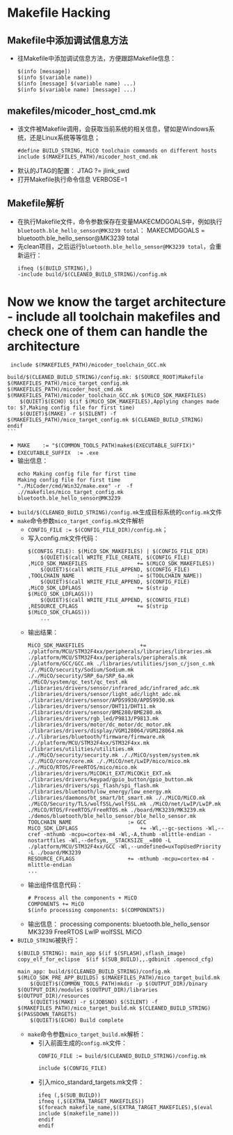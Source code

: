 # Makefile Hacking

## Makefile中添加调试信息方法

* 往Makefile中添加调试信息方法，方便跟踪Makefile信息：
    ```Shell 
    $(info [message])
    $(info $(variable name))
    $(info [message] $(variable name) ...)
    $(info $(variable name) [message] ...)
    ```

## makefiles/micoder\_host\_cmd.mk

* 该文件被Makefile调用，会获取当前系统的相关信息，譬如是Windows系统，还是Linux系统等等信息；
    ```Shell
    #define BUILD_STRING, MiCO toolchain commands on different hosts
    include $(MAKEFILES_PATH)/micoder_host_cmd.mk
    ```
* 默认的JTAG的配置：
        JTAG         ?= jlink_swd
* 打开Makefile执行命令信息 
        VERBOSE=1

## Makefile解析

* 在执行Makefile文件，命令参数保存在变量MAKECMDGOALS中，例如执行`bluetooth.ble_hello_sensor@MK3239 total`：
        MAKECMDGOALS = bluetooth.ble_hello_sensor@MK3239 total
* 先clean项目，之后运行`bluetooth.ble_hello_sensor@MK3239 total`，会重新运行：
    ```
    ifneq ($(BUILD_STRING),)
    -include build/$(CLEANED_BUILD_STRING)/config.mk
# Now we know the target architecture - include all toolchain makefiles and check one of them can handle the architecture
     include $(MAKEFILES_PATH)/micoder_toolchain_GCC.mk

    build/$(CLEANED_BUILD_STRING)/config.mk: $(SOURCE_ROOT)Makefile $(MAKEFILES_PATH)/mico_target_config.mk $(MAKEFILES_PATH)/micoder_host_cmd.mk $(MAKEFILES_PATH)/micoder_toolchain_GCC.mk $(MiCO_SDK_MAKEFILES)
        $(QUIET)$(ECHO) $(if $(MiCO_SDK_MAKEFILES),Applying changes made to: $?,Making config file for first time)
        $(QUIET)$(MAKE) -r $(SILENT) -f $(MAKEFILES_PATH)/mico_target_config.mk $(CLEANED_BUILD_STRING)
    endif
    ```
  * `MAKE    := "$(COMMON_TOOLS_PATH)make$(EXECUTABLE_SUFFIX)"`
  * `EXECUTABLE_SUFFIX  := .exe`
  * 输出信息：
    ```
    echo Making config file for first time
    Making config file for first time
    "./MiCoder/cmd/Win32/make.exe" -r  -f .//makefiles/mico_target_config.mk bluetooth.ble_hello_sensor@MK3239
    ```
  * `build/$(CLEANED_BUILD_STRING)/config.mk`生成目标系统的`config.mk`文件
  * `make`命令参数`mico_target_config.mk`文件解析
    * `CONFIG_FILE := $(CONFIG_FILE_DIR)/config.mk`；
    * 写入config.mk文件代码：
        ```
        $(CONFIG_FILE): $(MiCO_SDK_MAKEFILES) | $(CONFIG_FILE_DIR)
            $(QUIET)$(call WRITE_FILE_CREATE, $(CONFIG_FILE) ,MiCO_SDK_MAKEFILES           		+= $(MiCO_SDK_MAKEFILES))
            $(QUIET)$(call WRITE_FILE_APPEND, $(CONFIG_FILE) ,TOOLCHAIN_NAME            		:= $(TOOLCHAIN_NAME))
            $(QUIET)$(call WRITE_FILE_APPEND, $(CONFIG_FILE) ,MiCO_SDK_LDFLAGS             		+= $(strip $(MiCO_SDK_LDFLAGS)))
            $(QUIET)$(call WRITE_FILE_APPEND, $(CONFIG_FILE) ,RESOURCE_CFLAGS					+= $(strip $(MiCO_SDK_CFLAGS)))
            ...
         ``` 
    * 输出结果：
        ```
        MiCO_SDK_MAKEFILES           		+= ./platform/MCU/STM32F4xx/peripherals/libraries/libraries.mk ./platform/MCU/STM32F4xx/peripherals/peripherals.mk ./platform/GCC/GCC.mk ./libraries/utilities/json_c/json_c.mk ././MiCO/security/Sodium/Sodium.mk ././MiCO/security/SRP_6a/SRP_6a.mk ./MiCO/system/qc_test/qc_test.mk ./libraries/drivers/sensor/infrared_adc/infrared_adc.mk ./libraries/drivers/sensor/light_adc/light_adc.mk ./libraries/drivers/sensor/APDS9930/APDS9930.mk ./libraries/drivers/sensor/DHT11/DHT11.mk ./libraries/drivers/sensor/BME280/BME280.mk ./libraries/drivers/rgb_led/P9813/P9813.mk ./libraries/drivers/motor/dc_motor/dc_motor.mk ./libraries/drivers/display/VGM128064/VGM128064.mk ././libraries/bluetooth/firmware/firmware.mk ././platform/MCU/STM32F4xx/STM32F4xx.mk ./libraries/utilities/utilities.mk ././MiCO/security/security.mk ././MiCO/system/system.mk ././MiCO/core/core.mk ././MiCO/net/LwIP/mico/mico.mk ././MiCO/RTOS/FreeRTOS/mico/mico.mk ./libraries/drivers/MiCOKit_EXT/MiCOKit_EXT.mk ./libraries/drivers/keypad/gpio_button/gpio_button.mk ./libraries/drivers/spi_flash/spi_flash.mk ./libraries/bluetooth/low_energy/low_energy.mk ./libraries/daemons/bt_smart/bt_smart.mk ././MiCO/MiCO.mk ./MiCO/Security/TLS/wolfSSL/wolfSSL.mk ./MiCO/net/LwIP/LwIP.mk ./MiCO/RTOS/FreeRTOS/FreeRTOS.mk ./board/MK3239/MK3239.mk ./demos/bluetooth/ble_hello_sensor/ble_hello_sensor.mk
        TOOLCHAIN_NAME            		:= GCC
        MiCO_SDK_LDFLAGS             		+= -Wl,--gc-sections -Wl,--cref -mthumb -mcpu=cortex-m4 -Wl,-A,thumb -mlittle-endian -nostartfiles -Wl,--defsym,__STACKSIZE__=800 -L ./platform/MCU/STM32F4xx/GCC -Wl,--undefined=uxTopUsedPriority -L ./board/MK3239
        RESOURCE_CFLAGS					+= -mthumb -mcpu=cortex-m4 -mlittle-endian
        ...
        ```
    * 输出组件信息代码：
        ```
        # Process all the components + MiCO
        COMPONENTS += MiCO
        $(info processing components: $(COMPONENTS))
        ```
    * 输出信息：
            processing components: bluetooth.ble_hello_sensor MK3239 FreeRTOS LwIP wolfSSL MiCO
* `BUILD_STRING`被执行：
    ```
    $(BUILD_STRING): main_app $(if $(SFLASH),sflash_image) copy_elf_for_eclipse  $(if $(SUB_BUILD),,.gdbinit .openocd_cfg)

    main_app: build/$(CLEANED_BUILD_STRING)/config.mk $(MiCO_SDK_PRE_APP_BUILDS) $(MAKEFILES_PATH)/mico_target_build.mk
        $(QUIET)$(COMMON_TOOLS_PATH)mkdir -p $(OUTPUT_DIR)/binary $(OUTPUT_DIR)/modules $(OUTPUT_DIR)/libraries $(OUTPUT_DIR)/resources
        $(QUIET)$(MAKE) -r $(JOBSNO) $(SILENT) -f $(MAKEFILES_PATH)/mico_target_build.mk $(CLEANED_BUILD_STRING) $(PASSDOWN_TARGETS)
        $(QUIET)$(ECHO) Build complete
    ```
  * `make`命令参数`mico_target_build.mk`解析：
    * 引入前面生成的`config.mk`文件：
        ```
        CONFIG_FILE := build/$(CLEANED_BUILD_STRING)/config.mk

        include $(CONFIG_FILE)
        ```
    * 引入mico_standard_targets.mk文件：
        ```
        ifeq (,$(SUB_BUILD))
        ifneq (,$(EXTRA_TARGET_MAKEFILES))
        $(foreach makefile_name,$(EXTRA_TARGET_MAKEFILES),$(eval include $(makefile_name)))
        endif
        endif
        ```
